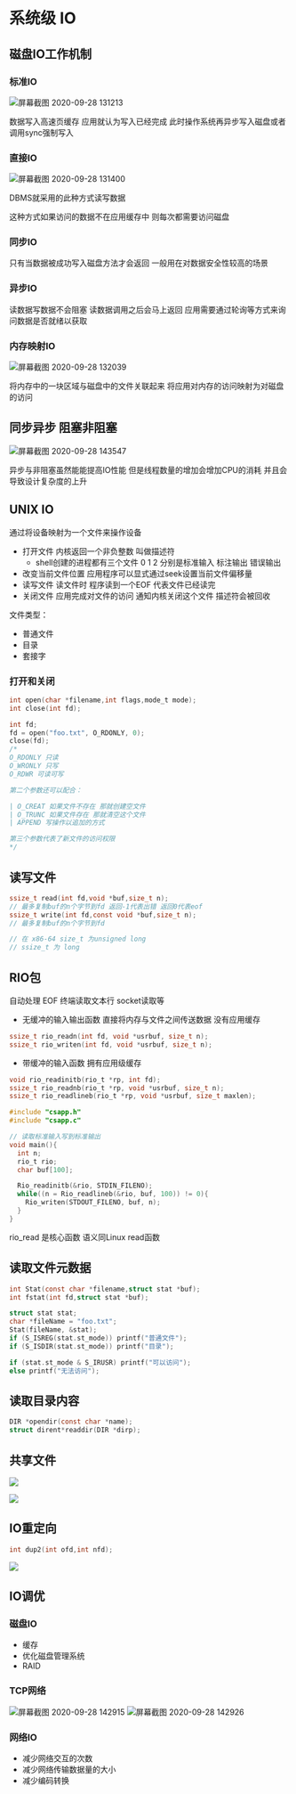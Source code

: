 # 系统级 IO

## 磁盘IO工作机制

### 标准IO

![屏幕截图 2020-09-28 131213](/assets/屏幕截图%202020-09-28%20131213.png)

数据写入高速页缓存 应用就认为写入已经完成 此时操作系统再异步写入磁盘或者调用sync强制写入

### 直接IO

![屏幕截图 2020-09-28 131400](/assets/屏幕截图%202020-09-28%20131400.png)

DBMS就采用的此种方式读写数据

这种方式如果访问的数据不在应用缓存中 则每次都需要访问磁盘

### 同步IO

只有当数据被成功写入磁盘方法才会返回 一般用在对数据安全性较高的场景

### 异步IO

读数据写数据不会阻塞 读数据调用之后会马上返回 应用需要通过轮询等方式来询问数据是否就绪以获取

### 内存映射IO

![屏幕截图 2020-09-28 132039](/assets/屏幕截图%202020-09-28%20132039.png)

将内存中的一块区域与磁盘中的文件关联起来 将应用对内存的访问映射为对磁盘的访问

## 同步异步 阻塞非阻塞

![屏幕截图 2020-09-28 143547](/assets/屏幕截图%202020-09-28%20143547.png)

异步与非阻塞虽然能能提高IO性能 但是线程数量的增加会增加CPU的消耗 并且会导致设计复杂度的上升

## UNIX IO

通过将设备映射为一个文件来操作设备

- 打开文件 内核返回一个非负整数 叫做描述符
  - shell创建的进程都有三个文件 0 1 2 分别是标准输入 标注输出 错误输出
- 改变当前文件位置 应用程序可以显式通过seek设置当前文件偏移量
- 读写文件 读文件时 程序读到一个EOF 代表文件已经读完
- 关闭文件 应用完成对文件的访问 通知内核关闭这个文件 描述符会被回收

文件类型：

- 普通文件
- 目录
- 套接字

### 打开和关闭

```c
int open(char *filename,int flags,mode_t mode);
int close(int fd);

int fd;
fd = open("foo.txt", O_RDONLY, 0);
close(fd);
/*
O_RDONLY 只读
O_WRONLY 只写
O_RDWR 可读可写

第二个参数还可以配合：

| O_CREAT 如果文件不存在 那就创建空文件
| O_TRUNC 如果文件存在 那就清空这个文件
| APPEND 写操作以追加的方式

第三个参数代表了新文件的访问权限
*/
```

## 读写文件

```c
ssize_t read(int fd,void *buf,size_t n);
// 最多复制buf的n个字节到fd 返回-1代表出错 返回0代表eof
ssize_t write(int fd,const void *buf,size_t n);
// 最多复制buf的n个字节到fd

// 在 x86-64 size_t 为unsigned long
// ssize_t 为 long
```

## RIO包

自动处理 EOF 终端读取文本行 socket读取等

- 无缓冲的输入输出函数 直接将内存与文件之间传送数据 没有应用缓存

```c
ssize_t rio_readn(int fd, void *usrbuf, size_t n);
ssize_t rio_writen(int fd, void *usrbuf, size_t n);
```

- 带缓冲的输入函数 拥有应用级缓存

```c
void rio_readinitb(rio_t *rp, int fd); 
ssize_t	rio_readnb(rio_t *rp, void *usrbuf, size_t n);
ssize_t	rio_readlineb(rio_t *rp, void *usrbuf, size_t maxlen);
```

```c
#include "csapp.h"
#include "csapp.c"

// 读取标准输入写到标准输出
void main(){
  int n;
  rio_t rio;
  char buf[100];

  Rio_readinitb(&rio, STDIN_FILENO);
  while((n = Rio_readlineb(&rio, buf, 100)) != 0){
    Rio_writen(STDOUT_FILENO, buf, n);
  }
}
```

rio_read 是核心函数 语义同Linux read函数

## 读取文件元数据

```c
int Stat(const char *filename,struct stat *buf);
int fstat(int fd,struct stat *buf);
```

```c
struct stat stat;
char *fileName = "foo.txt";
Stat(fileName, &stat);
if (S_ISREG(stat.st_mode)) printf("普通文件");
if (S_ISDIR(stat.st_mode)) printf("目录");

if (stat.st_mode & S_IRUSR) printf("可以访问");
else printf("无法访问");
```

## 读取目录内容

```c
DIR *opendir(const char *name);
struct dirent*readdir(DIR *dirp);
```

## 共享文件

![](https://upload-images.jianshu.io/upload_images/7380023-7ccfa65788df8862.png?imageMogr2/auto-orient/strip%7CimageView2/2/w/611/format/webp)

![](https://upload-images.jianshu.io/upload_images/7380023-e55086007ac99201.png?imageMogr2/auto-orient/strip%7CimageView2/2/w/535/format/webp)

## IO重定向

```c
int dup2(int ofd,int nfd);
```

![](https://images.cnblogs.com/cnblogs_com/mydomain/201107/201107032229433652.png)

## IO调优

### 磁盘IO

- 缓存
- 优化磁盘管理系统
- RAID

### TCP网络

![屏幕截图 2020-09-28 142915](/assets/屏幕截图%202020-09-28%20142915.png)
![屏幕截图 2020-09-28 142926](/assets/屏幕截图%202020-09-28%20142926.png)

### 网络IO

- 减少网络交互的次数
- 减少网络传输数据量的大小
- 减少编码转换